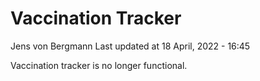 Vaccination Tracker
================
Jens von Bergmann
Last updated at 18 April, 2022 - 16:45

Vaccination tracker is no longer functional.
